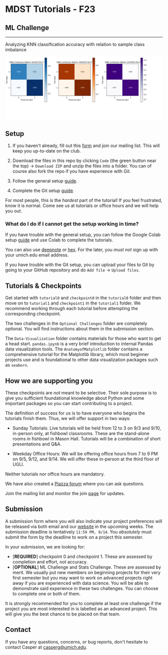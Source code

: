 # MDST Tutorials - F23

## ML Challenge


---
Analyzing KNN classification accuracy with relation to sample class imbalance

![Img](img.png)

## Setup

1. If you haven't already, fill out this [form](https://forms.gle/U9oGX52cSzTVtoNp7) and join our mailing list. This will keep you up-to-date on the club.

2. Download the files in this repo by clicking `Code` (the green button near the top) -> `Download ZIP` and unzip the files into a folder. You can of course also fork the repo if you have experience with Git.

3. Follow the general setup [guide](https://docs.google.com/document/d/17AOCdbztv6G0t5cha2_9buWi-MrCUS0vN20rbpKg-GI/edit?usp=sharing).

4. Complete the Git setup [guide](https://docs.google.com/document/d/1pq42R2xr_yoyhyzWE0ugReHgEKgwLdjrJR4mT3_CQEo/edit?usp=sharing).

For most people, this is the _hardest_ part of the tutorial! If you feel frustrated, know it is normal. Come see us at tutorials or office hours and we will help you out.

### What do I do if I cannot get the setup working in time?

If you have trouble with the general setup, you can follow the Google Colab setup [guide](https://docs.google.com/document/d/14ely7Xi_r1AFLAsMrKuHHcwqgAMnWV4QrbnK_uTJzYc/edit?usp=sharing) and use Colab to complete the tutorials.

You can also use [deepnote](https://deepnote.com/) or [hex](https://hex.tech/). For the later, you _must not_ sign up with your umich.edu email address.

If you have trouble with the Git setup, you can upload your files to Git by going to your GitHub repository and do `Add file` -> `Upload files`.

## Tutorials & Checkpoints

Get started with `tutorial0` and `checkpoint0` in the `tutorial0` folder and then move on to `tutorial1` and `checkpoint1` in the `tutorial1` folder. We recommend working through each tutorial before attempting the corresponding checkpoint.

The two challenges in the `Optional Challenges` folder are completely optional. You will find instructions about them in the submission section.

The `Data-Visualization` folder contains materials for those who want to get a head start. `pandas.ipynb` is a very brief introduction to internal Pandas data visualization tools. The `AnatomyofMatplotlib` folder contains a comprehensive tutorial for the Matplotlib library, which most beginner projects use and is foundational to other data visualization packages such as `seaborn`.

## How we are supporting you

These checkpoints are _not_ meant to be selective. Their sole purpose is to give you sufficient foundational knowledge about Python and some important packages so you can start contributing to a project.

The definition of success for us is to have everyone who begins the tutorials finish them. Thus, we will offer support in two ways:

-   Sunday Tutorials: Live tutorials will be held from 12 to 3 on 9/3 and 9/10, in-person only, at fishbowl classrooms. These are the stand-alone rooms in fishbowl in Mason Hall. Tutorials will be a combination of short presentations and Q&A.

-   Weekday Office Hours: We will be offering office hours from 7 to 9 PM on 9/5, 9/12, and 9/14. We will offer these in-person at the third floor of UGLI.

Neither tutorials nor office hours are mandatory.

We have also created a [Piazza forum](https://piazza.com/umich/fall2023/mdst101) where you can ask questions.

Join the mailing list and monitor the join [page](https://www.mdst.club/join) for updates.

## Submission

A submission form where you will also indicate your project preferences will be released via both email and our [website](mdst.club) in the upcoming weeks. The submission deadline is tentatively `11:59 PM, 9/14`. You _absolutely_ must submit the form by the deadline to work on a project this semester.

In your submission, we are looking for:

-   [**REQUIRED**] checkpoint 0 and checkpoint 1. These are assessed by completion and effort, not accuracy.
-   [**OPTIONAL**] ML Challenge and Stats Challenge. These are assessed by merit. We usually put new members on beginning projects for their very first semester but you may want to work on advanced projects right away if you are experienced with data science. You will be able to demonstrate said experience in these two challenges. You can choose to complete one or both of them.

It is strongly recommended for you to complete at least one challenge if the project you are most interested in is labelled as an advanced project. This will give you the best chance to be placed on that team.

## Contact

If you have any questions, concerns, or bug reports, don't hesitate to contact Casper at casperg@umich.edu.
